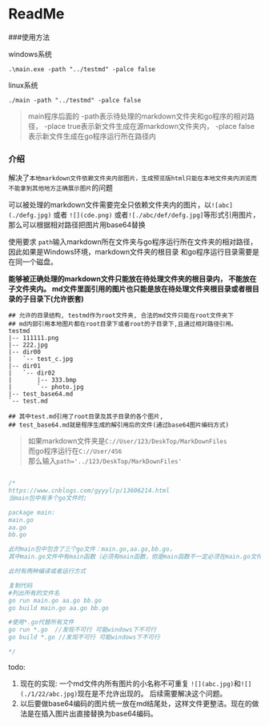 # ReadMe

###使用方法

windows系统  

`.\main.exe -path "../testmd" -palce false`    

linux系统  

`./main -path "../testmd" -palce false`  

>main程序后面的 
-path表示待处理的markdown文件夹和go程序的相对路径， 
-place true表示新文件生成在源markdown文件夹内，
-place false表示新文件生成在go程序运行所在路径内

### 介绍

解决了`本地markdown文件依赖文件夹内部图片，生成预览版html只能在本地文件夹内浏览而不能拿到其他地方正确展示图片`的问题  

  

可以被处理的markdown文件需要完全只依赖文件夹内的图片，以`![abc](./defg.jpg)` 或者 `![](cde.png)`
或者`![./abc/def/defg.jpg]`等形式引用图片，那么可以根据相对路径把图片用base64替换  

使用要求 `path`输入markdown所在文件夹与go程序运行所在文件夹的相对路径，因此如果是Windows环境，markdown文件夹的根目录
和go程序运行目录需要是在同一个磁盘。  

__能够被正确处理的markdown文件只能放在待处理文件夹的根目录内，
不能放在子文件夹内。
md文件里面引用的图片也只能是放在待处理文件夹根目录或者根目录的子目录下(允许嵌套)__  

```
## 允许的目录结构, testmd作为root文件夹, 合法的md文件只能在root文件夹下
## md内部引用本地图片都在root目录下或者root的子目录下,且通过相对路径引用。
testmd
|-- 111111.png
|-- 222.jpg
|-- dir00
|   `-- test_c.jpg
|-- dir01
|   `-- dir02
|       |-- 333.bmp
|       `-- photo.jpg
|-- test_base64.md
`-- test.md

## 其中test.md引用了root目录及其子目录的各个图片, 
## test_base64.md就是程序生成的解引用后的文件(通过base64图片编码方式)
```


>如果markdown文件夹是`C://User/123/DeskTop/MarkDownFiles`    
而go程序运行在`C://User/456`  
那么输入`path='../123/DeskTop/MarkDownFiles'`  

```go

/*
https://www.cnblogs.com/gyyyl/p/13606214.html
当main包中有多个go文件时;

package main:
main.go
aa.go
bb.go

此时main包中包含了三个go文件：main.go,aa.go,bb.go，
其中main.go文件中有main函数（必须有main函数，但是main函数不一定必须在main.go文件中）

此时有两种编译或者运行方式

复制代码
#列出所有的文件名
go run main.go aa.go bb.go
go build main.go aa.go bb.go

#使用*.go代替所有文件
go run *.go  //发现不可行 可能windows下不可行
go build *.go //发现不可行 可能windows下不可行

*/
```

todo:  
1. 现在的实现: 一个md文件内所有图片的小名称不可重复 `![](abc.jpg)`和`![](./1/22/abc.jpg)`现在是不允许出现的。
后续需要解决这个问题。  
2. 以后要做base64编码的图片统一放在md结尾处，这样文件更整洁。现在的做法是在插入图片出直接替换为base64编码。
